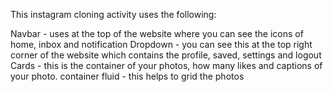 This instagram cloning activity uses the following:

Navbar - uses at the top of the website where you can see the icons of home, inbox and notification
Dropdown - you can see this at the top right corner of the website which contains the profile, saved, settings and logout
Cards - this is the container of your photos, how many likes and captions of your photo.
container fluid - this helps to grid the photos